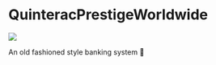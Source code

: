 # QuinteracPrestigeWorldwide

[![](https://github.com/dalldrit13/QuinteracPrestigeWorldwide/workflows/Python%20application/badge.svg)](https://github.com/dalldrit13/QuinteracPrestigeWorldWide/actions)

An old fashioned style banking system
🏦
